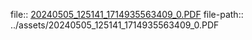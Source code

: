 file:: [20240505_125141_1714935563409_0.PDF](../assets/20240505_125141_1714935563409_0.PDF)
file-path:: ../assets/20240505_125141_1714935563409_0.PDF
